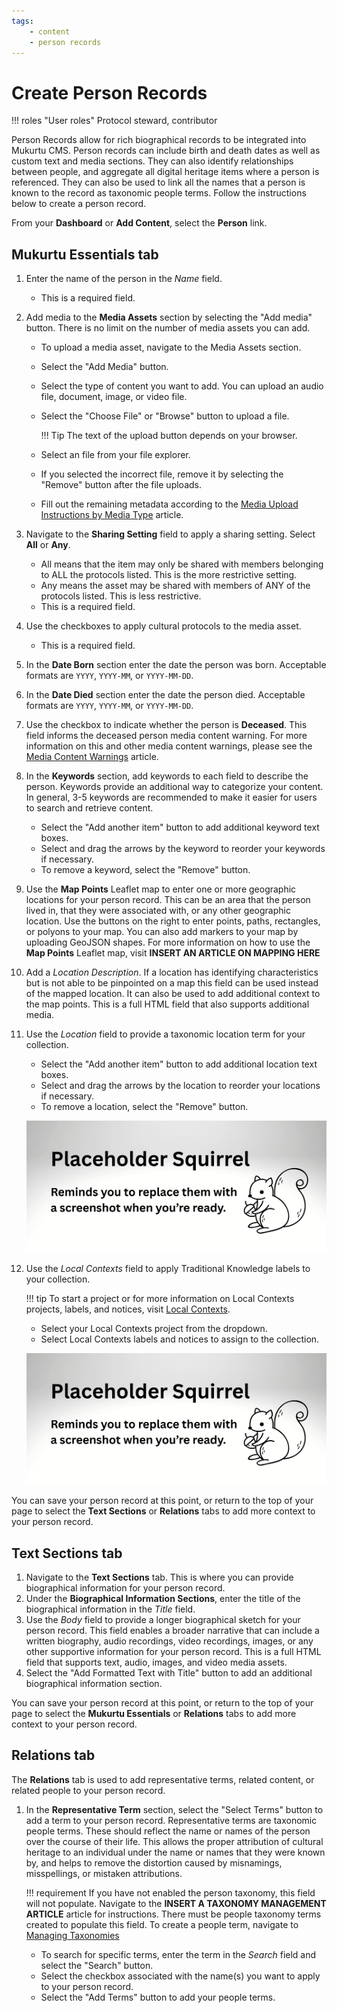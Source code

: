 ```yaml
---
tags:
    - content
    - person records
---
```

# Create Person Records

!!! roles "User roles"
    Protocol steward, contributor

Person Records allow for rich biographical records to be integrated into Mukurtu CMS. Person records can include birth and death dates as well as custom text and media sections. They can also identify relationships between people, and aggregate all digital heritage items where a person is referenced. They can also be used to link all the names that a person is known to the record as taxonomic people terms. Follow the instructions below to create a person record.

From your **Dashboard** or **Add Content**, select the **Person** link.

## Mukurtu Essentials tab

1. Enter the name of the person in the *Name* field. 

    - This is a required field.

2. Add media to the **Media Assets** section by selecting the "Add media" button. There is no limit on the number of media assets you can add.

    - To upload a media asset, navigate to the Media Assets section.
    - Select the "Add Media" button.
    - Select the type of content you want to add. You can upload an audio file, document, image, or video file.
    - Select the "Choose File" or "Browse" button to upload a file.
        
        !!! Tip
            The text of the upload button depends on your browser.

    - Select an file from your file explorer.
    - If you selected the incorrect file, remove it by selecting the "Remove" button after the file uploads.
    - Fill out the remaining metadata according to the [Media Upload Instructions by Media Type](../media/ByTypeMediaUpload.md) article.

3. Navigate to the **Sharing Setting** field to apply a sharing setting. Select **All** or **Any**.

    - All means that the item may only be shared with members belonging to ALL the protocols listed. This is the more restrictive setting. 
    - Any means the asset may be shared with members of ANY of the protocols listed. This is less restrictive.
    - This is a required field.

4. Use the checkboxes to apply cultural protocols to the media asset.

    - This is a required field.

5. In the **Date Born** section enter the date the person was born. Acceptable formats are `YYYY`, `YYYY-MM`, or `YYYY-MM-DD`.
6. In the **Date Died** section enter the date the person died. Acceptable formats are `YYYY`, `YYYY-MM`, or `YYYY-MM-DD`.
7. Use the checkbox to indicate whether the person is **Deceased**. This field informs the deceased person media content warning. For more information on this and other media content warnings, please see the [Media Content Warnings](../media/MediaContentWarnings.md) article.
8. In the **Keywords** section, add keywords to each field to describe the person. Keywords provide an additional way to categorize your content. In general, 3-5 keywords are recommended to make it easier for users to search and retrieve content. 
   
    - Select the "Add another item" button to add additional keyword text boxes.
    - Select and drag the arrows by the keyword to reorder your keywords if necessary.
    - To remove a keyword, select the "Remove" button.

9. Use the **Map Points** Leaflet map to enter one or more geographic locations for your person record. This can be an area that the person lived in, that they were associated with, or any other geographic location. Use the buttons on the right to enter points, paths, rectangles, or polyons to your map. You can also add markers to your map by uploading GeoJSON shapes. For more information on how to use the **Map Points** Leaflet map, visit **INSERT AN ARTICLE ON MAPPING HERE**
10. Add a *Location Description*. If a location has identifying characteristics but is not able to be pinpointed on a map this field can be used instead of the mapped location. It can also be used to add additional context to the map points. This is a full HTML field that also supports additional media.
11. Use the *Location* field to provide a taxonomic location term for your collection.

    - Select the "Add another item" button to add additional location text boxes.
    - Select and drag the arrows by the location to reorder your locations if necessary.
    - To remove a location, select the "Remove" button.

    ![Screenshot of the location description and taxonomic location fields filled in.](../_embeds/placeholderscreenshot.png)

12. Use the *Local Contexts* field to apply Traditional Knowledge labels to your collection. 
    
    !!! tip
        To start a project or for more information on Local Contexts projects, labels, and notices, visit [Local Contexts](https://localcontexts.org/).

    - Select your Local Contexts project from the dropdown. 
    - Select Local Contexts labels and notices to assign to the collection.  
      
    ![Screenshot of the local contexts fields with information selected from the dropdown menu.](../_embeds/placeholderscreenshot.png)

You can save your person record at this point, or return to the top of your page to select the **Text Sections** or **Relations** tabs to add more context to your person record.

## Text Sections tab

1. Navigate to the **Text Sections** tab. This is where you can provide biographical information for your person record. 
2. Under the **Biographical Information Sections**, enter the title of the biographical information in the *Title* field. 
3. Use the *Body* field to provide a longer biographical sketch for your person record. This field enables a broader narrative that can include a written biography, audio recordings, video recordings, images, or any other supportive information for your person record. This is a full HTML field that supports text, audio, images, and video media assets.
4. Select the "Add Formatted Text with Title" button to add an additional biographical information section.

You can save your person record at this point, or return to the top of your page to select the **Mukurtu Essentials** or **Relations** tabs to add more context to your person record.

## Relations tab

The **Relations** tab is used to add representative terms, related content, or related people to your person record. 

1. In the **Representative Term** section, select the "Select Terms" button to add a term to your person record. Representative terms are taxonomic people terms. These should reflect the name or names of the person over the course of their life. This allows the proper attribution of cultural heritage to an individual under the name or names that they were known by, and helps to remove the distortion caused by misnamings, misspellings, or mistaken attributions. 

    !!! requirement
        If you have not enabled the person taxonomy, this field will not populate. Navigate to the **INSERT A TAXONOMY MANAGEMENT ARTICLE** article for instructions. 
        There must be people taxonomy terms created to populate this field. To create a people term, navigate to [Managing Taxonomies](../taxonomies/ManagingTaxonomies.md)

    - To search for specific terms, enter the term in the *Search* field and select the "Search" button.
    - Select the checkbox associated with the name(s) you want to apply to your person record.
    - Select the "Add Terms" button to add your people terms. 